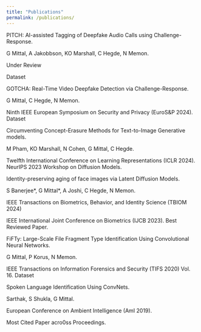 ```yaml
---
title: "Publications"
permalink: /publications/
---
```


PITCH: AI-assisted Tagging of Deepfake Audio Calls using Challenge-Response. 

G Mittal, A Jakobbson, KO Marshall, C Hegde, N Memon.

Under Review 

Dataset

GOTCHA: Real-Time Video Deepfake Detection via Challenge-Response.

G Mittal, C Hegde, N Memon.

Ninth IEEE European Symposium on Security and Privacy (EuroS&P 2024).
Dataset

Circumventing Concept-Erasure Methods for Text-to-Image Generative models.

M Pham, KO Marshall, N Cohen, G Mittal, C Hegde.

Twelfth International Conference on Learning Representations (ICLR 2024).
NeurIPS 2023 Workshop on Diffusion Models.

Identity-preserving aging of face images via Latent Diffusion Models.

S Banerjee*, G Mittal*, A Joshi, C Hegde, N Memon.

IEEE Transactions on Biometrics, Behavior, and Identity Science (TBIOM 2024)

IEEE International Joint Conference on Biometrics (IJCB 2023). 
Best Reviewed Paper.

FiFTy: Large-Scale File Fragment Type Identification Using Convolutional Neural Networks. 

G Mittal, P Korus, N Memon.

IEEE Transactions on Information Forensics and Security (TIFS 2020) Vol. 16.
Dataset

Spoken Language Identification Using ConvNets.

Sarthak, S Shukla, G Mittal.

European Conference on Ambient Intelligence (AmI 2019).

Most Cited Paper acro0ss Proceedings.
